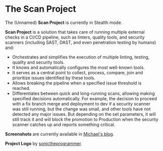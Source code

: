 # The Scan Project

The (Unnamed) **Scan Project** is currently in Stealth mode.

**Scan Project** is a solution that takes care of running multiple external
checks in a CI/CD pipeline, such as linters, quality tools, and security
scanners (including SAST, DAST, and even penetration testing by humans) and:

* Orchestrates and simplifies the execution of multiple linting, testing,
  quality and security tools.
* It knows and automatically configures the most well-known tools.
* It serves as a central point to collect, process, compare, join and prioritize
  issues identified by these tools.
* Allows breaking the pipeline when a specified issue threshold is reached.
* Differentiates between quick and long-running scans, allowing making specified
  decisions automatically. For example, the decision to proceed with a fix
  branch merge and deployment to dev if a security scanner was still running,
  but the change was small, and other tools have not detected any major issues.
  But depending on the set parameters, it will still track it and will block the
  promotion to Production when the security scanner catches up and reports
  something critical.

**Screenshots** are currently available in
[Michael's blog](https://blog.samoylenko.me/).

**Project Logo** by [sonictheprogrammer](https://github.com/sonictheprogrammer).

